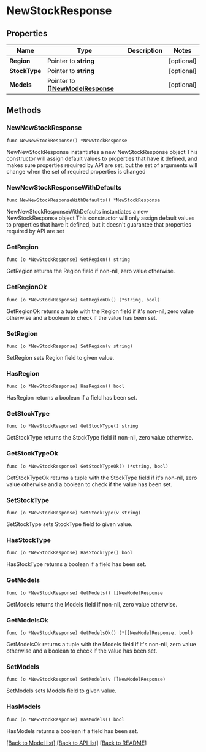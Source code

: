 # NewStockResponse

## Properties

Name | Type | Description | Notes
------------ | ------------- | ------------- | -------------
**Region** | Pointer to **string** |  | [optional] 
**StockType** | Pointer to **string** |  | [optional] 
**Models** | Pointer to [**[]NewModelResponse**](NewModelResponse.md) |  | [optional] 

## Methods

### NewNewStockResponse

`func NewNewStockResponse() *NewStockResponse`

NewNewStockResponse instantiates a new NewStockResponse object
This constructor will assign default values to properties that have it defined,
and makes sure properties required by API are set, but the set of arguments
will change when the set of required properties is changed

### NewNewStockResponseWithDefaults

`func NewNewStockResponseWithDefaults() *NewStockResponse`

NewNewStockResponseWithDefaults instantiates a new NewStockResponse object
This constructor will only assign default values to properties that have it defined,
but it doesn't guarantee that properties required by API are set

### GetRegion

`func (o *NewStockResponse) GetRegion() string`

GetRegion returns the Region field if non-nil, zero value otherwise.

### GetRegionOk

`func (o *NewStockResponse) GetRegionOk() (*string, bool)`

GetRegionOk returns a tuple with the Region field if it's non-nil, zero value otherwise
and a boolean to check if the value has been set.

### SetRegion

`func (o *NewStockResponse) SetRegion(v string)`

SetRegion sets Region field to given value.

### HasRegion

`func (o *NewStockResponse) HasRegion() bool`

HasRegion returns a boolean if a field has been set.

### GetStockType

`func (o *NewStockResponse) GetStockType() string`

GetStockType returns the StockType field if non-nil, zero value otherwise.

### GetStockTypeOk

`func (o *NewStockResponse) GetStockTypeOk() (*string, bool)`

GetStockTypeOk returns a tuple with the StockType field if it's non-nil, zero value otherwise
and a boolean to check if the value has been set.

### SetStockType

`func (o *NewStockResponse) SetStockType(v string)`

SetStockType sets StockType field to given value.

### HasStockType

`func (o *NewStockResponse) HasStockType() bool`

HasStockType returns a boolean if a field has been set.

### GetModels

`func (o *NewStockResponse) GetModels() []NewModelResponse`

GetModels returns the Models field if non-nil, zero value otherwise.

### GetModelsOk

`func (o *NewStockResponse) GetModelsOk() (*[]NewModelResponse, bool)`

GetModelsOk returns a tuple with the Models field if it's non-nil, zero value otherwise
and a boolean to check if the value has been set.

### SetModels

`func (o *NewStockResponse) SetModels(v []NewModelResponse)`

SetModels sets Models field to given value.

### HasModels

`func (o *NewStockResponse) HasModels() bool`

HasModels returns a boolean if a field has been set.


[[Back to Model list]](../README.md#documentation-for-models) [[Back to API list]](../README.md#documentation-for-api-endpoints) [[Back to README]](../README.md)


